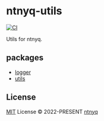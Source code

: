 # ntnyq-utils

[![CI](https://github.com/ntnyq/ntnyq-utils/workflows/CI/badge.svg)](https://github.com/ntnyq/ntnyq-utils/actions)

Utils for ntnyq.

## packages

- [logger](./packages/logger)
- [utils](./packages/utils)

## License

[MIT](./LICENSE) License © 2022-PRESENT [ntnyq](https://github.com/ntnyq)
